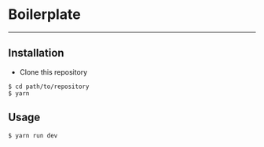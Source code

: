 # Boilerplate

***

## Installation

- Clone this repository

```
$ cd path/to/repository
$ yarn
```

## Usage

```
$ yarn run dev
```
